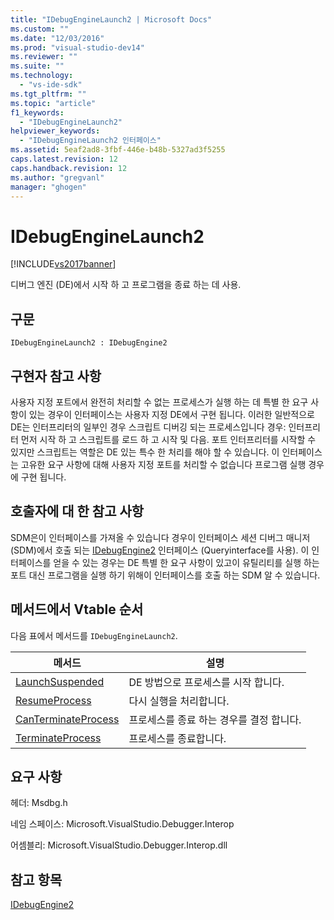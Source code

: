 ```yaml
---
title: "IDebugEngineLaunch2 | Microsoft Docs"
ms.custom: ""
ms.date: "12/03/2016"
ms.prod: "visual-studio-dev14"
ms.reviewer: ""
ms.suite: ""
ms.technology: 
  - "vs-ide-sdk"
ms.tgt_pltfrm: ""
ms.topic: "article"
f1_keywords: 
  - "IDebugEngineLaunch2"
helpviewer_keywords: 
  - "IDebugEngineLaunch2 인터페이스"
ms.assetid: 5eaf2ad8-3fbf-446e-b48b-5327ad3f5255
caps.latest.revision: 12
caps.handback.revision: 12
ms.author: "gregvanl"
manager: "ghogen"
---
```

# IDebugEngineLaunch2
[!INCLUDE[vs2017banner](../../../code-quality/includes/vs2017banner.md)]

디버그 엔진 \(DE\)에서 시작 하 고 프로그램을 종료 하는 데 사용.  
  
## 구문  
  
```  
IDebugEngineLaunch2 : IDebugEngine2  
```  
  
## 구현자 참고 사항  
 사용자 지정 포트에서 완전히 처리할 수 없는 프로세스가 실행 하는 데 특별 한 요구 사항이 있는 경우이 인터페이스는 사용자 지정 DE에서 구현 됩니다.  이러한 일반적으로 DE는 인터프리터의 일부인 경우 스크립트 디버깅 되는 프로세스입니다 경우: 인터프리터 먼저 시작 하 고 스크립트를 로드 하 고 시작 및 다음.  포트 인터프리터를 시작할 수 있지만 스크립트는 역할은 DE 있는 특수 한 처리를 해야 할 수 있습니다.  이 인터페이스는 고유한 요구 사항에 대해 사용자 지정 포트를 처리할 수 없습니다 프로그램 실행 경우에 구현 됩니다.  
  
## 호출자에 대 한 참고 사항  
 SDM은이 인터페이스를 가져올 수 있습니다 경우이 인터페이스 세션 디버그 매니저 \(SDM\)에서 호출 되는 [IDebugEngine2](../../../extensibility/debugger/reference/idebugengine2.md) 인터페이스 \(Queryinterface를 사용\).  이 인터페이스를 얻을 수 있는 경우는 DE 특별 한 요구 사항이 있고이 유틸리티를 실행 하는 포트 대신 프로그램을 실행 하기 위해이 인터페이스를 호출 하는 SDM 알 수 있습니다.  
  
## 메서드에서 Vtable 순서  
 다음 표에서 메서드를 `IDebugEngineLaunch2`.  
  
|메서드|설명|  
|---------|--------|  
|[LaunchSuspended](../../../extensibility/debugger/reference/idebugenginelaunch2-launchsuspended.md)|DE 방법으로 프로세스를 시작 합니다.|  
|[ResumeProcess](../../../extensibility/debugger/reference/idebugenginelaunch2-resumeprocess.md)|다시 실행을 처리합니다.|  
|[CanTerminateProcess](../../../extensibility/debugger/reference/idebugenginelaunch2-canterminateprocess.md)|프로세스를 종료 하는 경우를 결정 합니다.|  
|[TerminateProcess](../../../extensibility/debugger/reference/idebugenginelaunch2-terminateprocess.md)|프로세스를 종료합니다.|  
  
## 요구 사항  
 헤더: Msdbg.h  
  
 네임 스페이스: Microsoft.VisualStudio.Debugger.Interop  
  
 어셈블리: Microsoft.VisualStudio.Debugger.Interop.dll  
  
## 참고 항목  
 [IDebugEngine2](../../../extensibility/debugger/reference/idebugengine2.md)